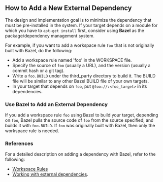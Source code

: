 ## How to Add a New External Dependency

The design and implementation goal is to minimize the dependency that must be pre-installed in the system. If your target depends on a module for which you have to `apt-get install` first, consider using **Bazel** as the package/dependency management system.

For example, if you want to add a workspace rule `foo` that is not originally built with Bazel, do the following:

- Add a workspace rule named 'foo' in the WORKSPACE file.
- Specify the source of `foo` (usually a URL), and the version (usually a commit hash or a git tag).
- Write a `foo.BUILD` under the third_party directory to build it. The BUILD file will be similar to any other Bazel BUILD file of your own targets.
- In your target that depends on `foo`, put `@foo://:<foo_target>` in its dependencies.

### Use Bazel to Add an External Dependency

If you add a workspace rule `foo`  using Bazel to build your target, depending on `foo`, Bazel pulls the source code of `foo` from the source specified, and builds it with `foo.BUILD`. If `foo` was originally built with Bazel, then only the workspace rule is needed.

### References

For a detailed description on adding a dependency with Bazel, refer to the following:
* [Workspace Rules](https://bazel.build/versions/master/docs/be/workspace.html)
* [Working with external dependencies](https://docs.bazel.build/versions/master/external.html).
